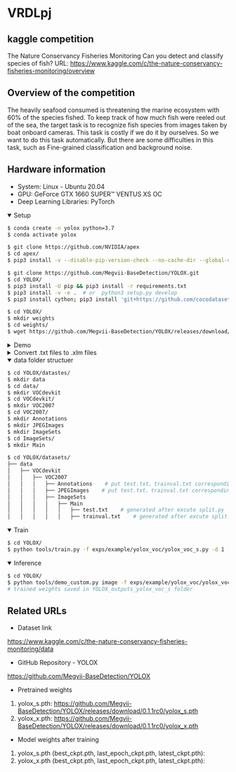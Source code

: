 # VRDLpj

## kaggle competition
The Nature Conservancy Fisheries Monitoring
Can you detect and classify species of fish?
URL: https://www.kaggle.com/c/the-nature-conservancy-fisheries-monitoring/overview




## Overview of the competition
The heavily seafood consumed is threatening the marine ecosystem with 60% of the species fished. To keep track of how much fish were reeled out of the sea, the target task is to recognize fish species from images taken by boat onboard cameras. This task is costly if we do it by ourselves. So we want to do this task automatically. But there are some difficulties in this task, such as Fine-grained classification and background noise.




## Hardware information
- System: Linux - Ubuntu 20.04
- GPU: GeForce GTX 1660 SUPER™ VENTUS XS OC
- Deep Learning Libraries: PyTorch




<details open>

<summary>Setup</summary>

```bash
$ conda create -n yolox python=3.7
$ conda activate yolox

$ git clone https://github.com/NVIDIA/apex
$ cd apex/
$ pip3 install -v --disable-pip-version-check --no-cache-dir --global-option="--cpp_ext" --global-option="--cuda_ext" ./

$ git clone https://github.com/Megvii-BaseDetection/YOLOX.git
$ cd YOLOX/
$ pip3 install -U pip && pip3 install -r requirements.txt
$ pip3 install -v -e .  # or  python3 setup.py develop
$ pip3 install cython; pip3 install 'git+https://github.com/cocodataset/cocoapi.git#subdirectory=PythonAPI'

$ cd YOLOX/
$ mkdir weights
$ cd weights/
$ wget https://github.com/Megvii-BaseDetection/YOLOX/releases/download/0.1.1rc0/yolox_s.pth
```

</details>




<details>
<summary>Demo</summary>
  
```bash
$ cd YOLOX/
$ python tools/demo.py image -n yolox-s -c weights/yolox_s.pth --path assets/dog.jpg --conf 0.25 --nms 0.45 --tsize 640 --save_result --device gpu
```

</details>





<details>
<summary>Convert .txt files to .xlm files</summary>
  
```bash
$ cd YOLOX/datasets/
$ mkdir txt2xml
$ cd txt2xml/
```
  
put `classes.txt` `convert-yolo-to-xml.py` into txt2xml folder
  
```bash
$ python convert-yolo-to-xml.py
>> /home/yuhsi44165/NYCU/G2/VRDL/Final_project/train/txtForm/
>> /home/yuhsi44165/NYCU/G2/VRDL/Final_project/train/classes.txt
```

</details>





<details open>
<summary>data folder structuer</summary>
  
```bash
$ cd YOLOX/datastes/
$ mkdir data
$ cd data/
$ mkdir VOCdevkit
$ cd VOCdevkit/
$ mkdir VOC2007
$ cd VOC2007/
$ mkdir Annotations
$ mkdir JPEGImages
$ mkdir ImageSets
$ cd ImageSets/
$ mkdir Main
```
  
```bash
$ cd YOLOX/datasets/
├── data
│   ├── VOCdevkit
│   │   ├── VOC2007
│   │   │   ├── Annotations    # put test.txt、trainval.txt corresponding .xml files here
│   │   │   ├── JPEGImages    # put test.txt、trainval.txt corresponding .jpg files here
│   │   │   ├── ImageSets
│   │   │   │   ├── Main
│   │   │   │   │   ├── test.txt    # generated after excute split.py
│   │   │   │   │   ├── trainval.txt    # generated after excute split.py
```

</details>







<details open>
<summary>Train</summary>
  
```bash
$ cd YOLOX/
$ python tools/train.py -f exps/example/yolox_voc/yolox_voc_s.py -d 1 -b 8 --fp16 -o -c weights/yolox_s.pth
```

</details>




<details open>
<summary>Inference</summary>
  
```bash
$ cd YOLOX/
$ python tools/demo_custom.py image -f exps/example/yolox_voc/yolox_voc_s.py -c YOLOX_outputs/yolox_voc_s/best_ckpt.pth --path datasets/test/ --conf 0.25 --nms 0.5 --tsize 640 --save_result --device gpu
# trained weights saved in YOLOX_outputs_yolox_voc_s folder
```

</details>





## Related URLs

- Dataset link

https://www.kaggle.com/c/the-nature-conservancy-fisheries-monitoring/data

- GitHub Repository - YOLOX

https://github.com/Megvii-BaseDetection/YOLOX

- Pretrained weights
1. yolox_s.pth: https://github.com/Megvii-BaseDetection/YOLOX/releases/download/0.1.1rc0/yolox_s.pth
2. yolox_x.pth: https://github.com/Megvii-BaseDetection/YOLOX/releases/download/0.1.1rc0/yolox_x.pth

- Model weights after training 
1. yolox_s.pth (best_ckpt.pth, last_epoch_ckpt.pth, latest_ckpt.pth): 
2. yolox_x.pth (best_ckpt.pth, last_epoch_ckpt.pth, latest_ckpt.pth): 
